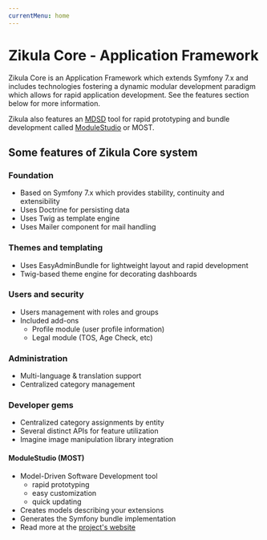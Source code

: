 ```yaml
---
currentMenu: home
---
```

# Zikula Core - Application Framework

Zikula Core is an Application Framework which extends Symfony 7.x and includes technologies
fostering a dynamic modular development paradigm which allows for rapid application development.
See the features section below for more information.

Zikula also features an [MDSD](https://en.wikipedia.org/wiki/Model-driven_engineering) tool for rapid prototyping
and bundle development called [ModuleStudio](https://modulestudio.de/en/) or MOST.

## Some features of Zikula Core system

### Foundation

- Based on Symfony 7.x which provides stability, continuity and extensibility
- Uses Doctrine for persisting data
- Uses Twig as template engine
- Uses Mailer component for mail handling

### Themes and templating

- Uses EasyAdminBundle for lightweight layout and rapid development
- Twig-based theme engine for decorating dashboards

### Users and security

- Users management with roles and groups
- Included add-ons
  - Profile module (user profile information)
  - Legal module (TOS, Age Check, etc)

### Administration

- Multi-language & translation support
- Centralized category management

### Developer gems

- Centralized category assignments by entity
- Several distinct APIs for feature utilization
- Imagine image manipulation library integration

#### ModuleStudio (MOST)

- Model-Driven Software Development tool
  - rapid prototyping
  - easy customization
  - quick updating
- Creates models describing your extensions
- Generates the Symfony bundle implementation
- Read more at the [project's website](https://modulestudio.de/en)

